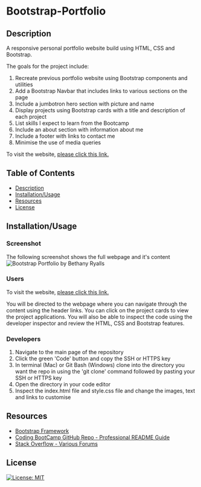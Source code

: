 # Bootstrap-Portfolio

## Description

A responsive personal portfolio website build using HTML, CSS and Bootstrap.

The goals for the project include:

1. Recreate previous portfolio website using Bootstrap components and utilities
2. Add a Bootstrap Navbar that includes links to various sections on the page
3. Include a jumbotron hero section with picture and name
4. Display projects using Bootstrap cards with a title and description of each project
5. List skills I expect to learn from the Bootcamp
6. Include an about section with information about me
7. Include a footer with links to contact me
8. Minimise the use of media queries

To visit the website, [please click this link.](https://bethanyryalls.github.io/bootstrap-portfolio/)

## Table of Contents

- [Description](#description)
- [Installation/Usage](#installation/usage)
- [Resources](#resources)
- [License](#license)

## Installation/Usage

### Screenshot

The following screenshot shows the full webpage and it's content
    ![Bootstrap Portfolio by Bethany Ryalls](images/bootstrap-portfolio-screenshot.jpg)

### Users

To visit the website, [please click this link.](https://bethanyryalls.github.io/bootstrap-portfolio/)

You will be directed to the webpage where you can navigate through the content using the header links. You can click on the project cards to view the project applications. You will also be able to inspect the code using the developer inspector and review the HTML, CSS and Bootstrap features.

### Developers

1. Navigate to the main page of the repository
2. Click the green 'Code' button and copy the SSH or HTTPS key
3. In terminal (Mac) or Git Bash (Windows) clone into the directory you want the repo in using the 'git clone' command followed by pasting your SSH or HTTPS key
4. Open the directory in your code editor
5. Inspect the index.html file and style.css file and change the images, text and links to customise

## Resources

- [Bootstrap Framework](https://getbootstrap.com)
- [Coding BootCamp GitHub Repo - Professional README Guide](https://coding-boot-camp.github.io/full-stack/github/professional-readme-guide)
- [Stack Overflow - Various Forums](https://stackoverflow.com)

## License

[![License: MIT](https://img.shields.io/badge/License-MIT-yellow.svg)](https://opensource.org/licenses/MIT)